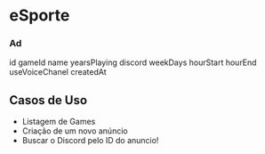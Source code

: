 # eSporte

### Ad
id
gameId
name
yearsPlaying
discord
weekDays
hourStart
hourEnd
useVoiceChanel
createdAt

## Casos de Uso 
- Listagem de Games
- Criação de um novo anúncio
- Buscar o Discord pelo ID do anuncio!